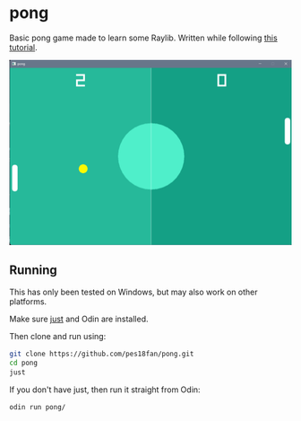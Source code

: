 # pong

Basic pong game made to learn some Raylib. Written while following
[this tutorial](https://www.youtube.com/watch?v=VLJlTaFvHo4).

<img src="./assets/pong.png" alt="Image of the pong game running" />

## Running

This has only been tested on Windows, but may also work on other platforms.

Make sure [just](https://www.github.com/casey/just) and Odin are installed.

Then clone and run using:

```bash
git clone https://github.com/pes18fan/pong.git
cd pong
just
```

If you don't have just, then run it straight from Odin:

```bash
odin run pong/
```
